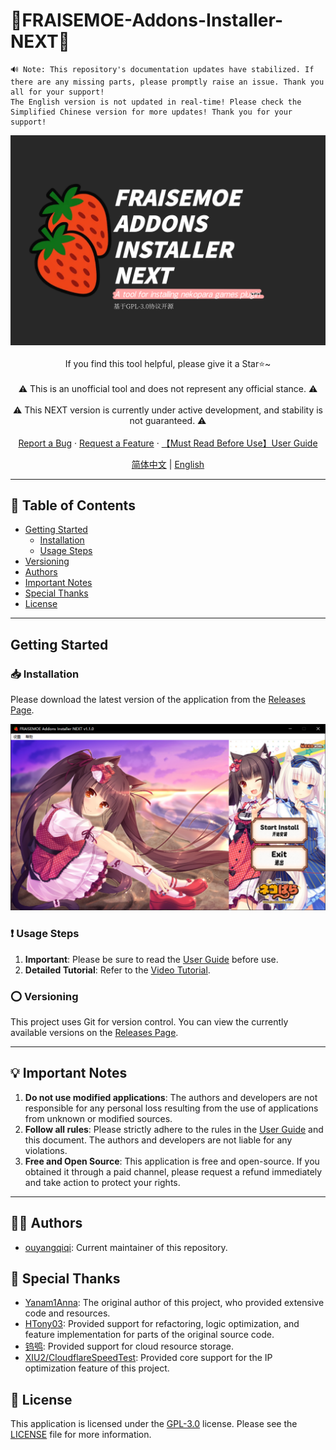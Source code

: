 # 🍓FRAISEMOE-Addons-Installer-NEXT🍓

```
🔊 Note: This repository's documentation updates have stabilized. If there are any missing parts, please promptly raise an issue. Thank you all for your support!
The English version is not updated in real-time! Please check the Simplified Chinese version for more updates! Thank you for your support!
```

<!-- PROJECT SHIELDS -->

<p align="center">
  <a href="https://github.com/hyb-oyqq/FRAISEMOE-Addons-Installer-NEXT">
    <img src="./introduction_imgs/main.png" alt="Logo">
  </a>
  <br />
    <br />
  If you find this tool helpful, please give it a Star⭐~
  <br />
    <br />
  ⚠️ This is an unofficial tool and does not represent any official stance. ⚠️
  <br />
  <br />
  ⚠️ This NEXT version is currently under active development, and stability is not guaranteed. ⚠️
  <br />
    <br />
  <a href="https://github.com/hyb-oyqq/FRAISEMOE-Addons-Installer-NEXT/issues">Report a Bug</a>
  ·
  <a href="https://github.com/hyb-oyqq/FRAISEMOE-Addons-Installer-NEXT/issues">Request a Feature</a>
  ·
  <a href="https://github.com/hyb-oyqq/FRAISEMOE-Addons-Installer-NEXT/blob/master/FAQ.md">【Must Read Before Use】User Guide</a>
    <br />
</p>

<!-- LANGUAGE -->
<p align="center">
    <a href="README.md">简体中文</a> | 
    <a href="README-en.md">English</a>
</p>

---

## 📕 Table of Contents

- [Getting Started](#getting-started)
  - [Installation](#installation)
  - [Usage Steps](#usage-steps)
- [Versioning](#versioning)
- [Authors](#authors)
- [Important Notes](#important-notes)
- [Special Thanks](#special-thanks)
- [License](#license)

---

## Getting Started

### 📥 Installation

Please download the latest version of the application from the [Releases Page](https://github.com/hyb-oyqq/FRAISEMOE-Addons-Installer-NEXT/releases).

![preview](./introduction_imgs/preview.png)

### ❗ Usage Steps

1. **Important**: Please be sure to read the [User Guide](https://github.com/hyb-oyqq/FRAISEMOE-Addons-Installer-NEXT/blob/master/FAQ.md) before use.
2. **Detailed Tutorial**: Refer to the [Video Tutorial](https://www.bilibili.com/video/BV1hn9UYwE6p/).

### ⭕ Versioning

This project uses Git for version control. You can view the currently available versions on the [Releases Page](https://github.com/hyb-oyqq/FRAISEMOE-Addons-Installer-NEXT/releases).

---

## 💡 Important Notes

1.  **Do not use modified applications**: The authors and developers are not responsible for any personal loss resulting from the use of applications from unknown or modified sources.
2.  **Follow all rules**: Please strictly adhere to the rules in the [User Guide](https://github.com/hyb-oyqq/FRAISEMOE-Addons-Installer-NEXT/blob/master/FAQ.md) and this document. The authors and developers are not liable for any violations.
3.  **Free and Open Source**: This application is free and open-source. If you obtained it through a paid channel, please request a refund immediately and take action to protect your rights.

---

## 👨‍💻 Authors

- [ouyangqiqi](https://github.com/hyb-oyqq): Current maintainer of this repository.

## 🎉 Special Thanks
- [Yanam1Anna](https://github.com/Yanam1Anna): The original author of this project, who provided extensive code and resources.
- [HTony03](https://github.com/HTony03): Provided support for refactoring, logic optimization, and feature implementation for parts of the original source code.
- [钨鸮](https://github.com/ABSIDIA): Provided support for cloud resource storage.
- [XIU2/CloudflareSpeedTest](https://github.com/XIU2/CloudflareSpeedTest): Provided core support for the IP optimization feature of this project.

## 📖 License

This application is licensed under the [GPL-3.0](https://github.com/hyb-oyqq/FRAISEMOE-Addons-Installer-NEXT/blob/master/LICENSE) license. Please see the [LICENSE](https://github.com/hyb-oyqq/FRAISEMOE-Addons-Installer-NEXT/blob/master/LICENSE) file for more information.
